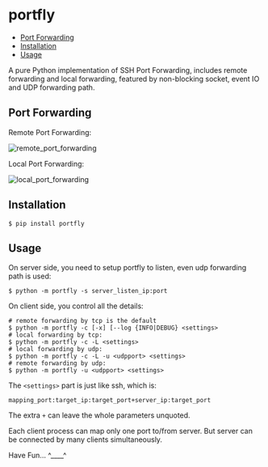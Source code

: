 # portfly

* [Port Forwarding](#Port-Forwarding)
* [Installation](#Installation)
* [Usage](#Usage)

A pure Python implementation of SSH Port Forwarding, includes
remote forwarding and local forwarding, featured by
non-blocking socket, event IO and UDP forwarding path.

## Port Forwarding

Remote Port Forwarding:

![remote_port_forwarding](/remote_port_forwarding.png)

Local Port Forwarding:

![local_port_forwarding](/local_port_forwarding.png)

## Installation

```shell
$ pip install portfly
```

## Usage

On server side, you need to setup portfly to listen, even udp forwarding
path is used: 

``` shell
$ python -m portfly -s server_listen_ip:port
```

On client side, you control all the details:

```shell
# remote forwarding by tcp is the default
$ python -m portfly -c [-x] [--log {INFO|DEBUG} <settings>
# local forwarding by tcp:
$ python -m portfly -c -L <settings>
# local forwarding by udp:
$ python -m portfly -c -L -u <udpport> <settings>
# remote forwarding by udp:
$ python -m portfly -u <udpport> <settings>
```

The `<settings>` part is just like ssh, which is:

```text
mapping_port:target_ip:target_port+server_ip:target_port
```

The extra `+` can leave the whole parameters unquoted.

Each client process can map only one port to/from server.
But server can be connected by many clients simultaneously.

Have Fun... ^____^


